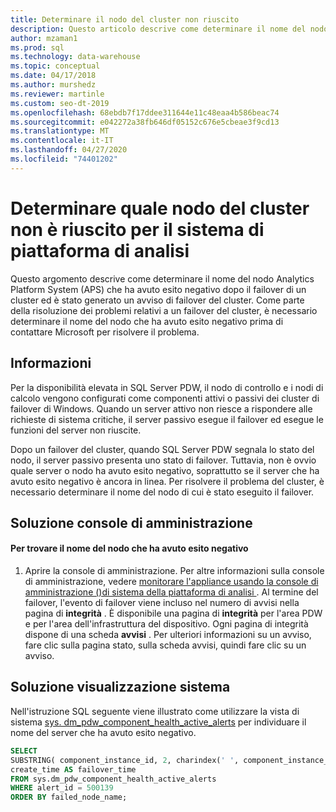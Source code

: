 ```yaml
---
title: Determinare il nodo del cluster non riuscito
description: Questo articolo descrive come determinare il nome del nodo del sistema di piattaforma di analisi (APS) che ha avuto esito negativo dopo un failover del cluster ed è stato generato un avviso di failover del cluster. Come parte della risoluzione dei problemi relativi a un failover del cluster, è necessario determinare il nome del nodo che ha avuto esito negativo prima di contattare Microsoft per risolvere il problema.
author: mzaman1
ms.prod: sql
ms.technology: data-warehouse
ms.topic: conceptual
ms.date: 04/17/2018
ms.author: murshedz
ms.reviewer: martinle
ms.custom: seo-dt-2019
ms.openlocfilehash: 68ebdb7f17ddee311644e11c48eaa4b586beac74
ms.sourcegitcommit: e042272a38fb646df05152c676e5cbeae3f9cd13
ms.translationtype: MT
ms.contentlocale: it-IT
ms.lasthandoff: 04/27/2020
ms.locfileid: "74401202"
---
```

# <a name="determine-which-cluster-node-failed-for-analytics-platform-system"></a>Determinare quale nodo del cluster non è riuscito per il sistema di piattaforma di analisi
Questo argomento descrive come determinare il nome del nodo Analytics Platform System (APS) che ha avuto esito negativo dopo il failover di un cluster ed è stato generato un avviso di failover del cluster. Come parte della risoluzione dei problemi relativi a un failover del cluster, è necessario determinare il nome del nodo che ha avuto esito negativo prima di contattare Microsoft per risolvere il problema.  
  
## <a name="background"></a><a name="Background"></a>Informazioni  
Per la disponibilità elevata in SQL Server PDW, il nodo di controllo e i nodi di calcolo vengono configurati come componenti attivi o passivi dei cluster di failover di Windows. Quando un server attivo non riesce a rispondere alle richieste di sistema critiche, il server passivo esegue il failover ed esegue le funzioni del server non riuscite.  
  
Dopo un failover del cluster, quando SQL Server PDW segnala lo stato del nodo, il server passivo presenta uno stato di failover. Tuttavia, non è ovvio quale server o nodo ha avuto esito negativo, soprattutto se il server che ha avuto esito negativo è ancora in linea. Per risolvere il problema del cluster, è necessario determinare il nome del nodo di cui è stato eseguito il failover.  
  
## <a name="admin-console-solution"></a><a name="AdminConsoleSolution"></a>Soluzione console di amministrazione  
  
#### <a name="to-find-the-name-of-the-node-that-failed"></a>Per trovare il nome del nodo che ha avuto esito negativo  
  
1.  Aprire la console di amministrazione. Per altre informazioni sulla console di amministrazione, vedere [monitorare l'appliance usando la console di amministrazione &#40;&#41;di sistema della piattaforma di analisi ](monitor-the-appliance-by-using-the-admin-console.md). Al termine del failover, l'evento di failover viene incluso nel numero di avvisi nella pagina di **integrità** . È disponibile una pagina di **integrità** per l'area PDW e per l'area dell'infrastruttura del dispositivo. Ogni pagina di integrità dispone di una scheda **avvisi** . Per ulteriori informazioni su un avviso, fare clic sulla pagina stato, sulla scheda avvisi, quindi fare clic su un avviso.  
  
## <a name="system-view-solution"></a><a name="SystemView"></a>Soluzione visualizzazione sistema  
Nell'istruzione SQL seguente viene illustrato come utilizzare la vista di sistema [sys. dm_pdw_component_health_active_alerts](../relational-databases/system-dynamic-management-views/sys-dm-pdw-component-health-active-alerts-transact-sql.md) per individuare il nome del server che ha avuto esito negativo.  
  
```sql  
SELECT  
SUBSTRING( component_instance_id, 2, charindex(' ', component_instance_id, 1)-2) AS failed_node_name,  
create_time AS failover_time  
FROM sys.dm_pdw_component_health_active_alerts  
WHERE alert_id = 500139  
ORDER BY failed_node_name;  
```  
  
